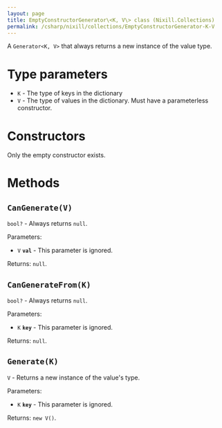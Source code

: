 ```yaml
---
layout: page
title: EmptyConstructorGenerator\<K, V\> class (Nixill.Collections)
permalink: /csharp/nixill/collections/EmptyConstructorGenerator-K-V
---
```


A `Generator<K, V>` that always returns a new instance of the value type.

# Type parameters
- `K` - The type of keys in the dictionary
- `V` - The type of values in the dictionary. Must have a parameterless constructor.

# Constructors
Only the empty constructor exists.

# Methods
## `CanGenerate(V)`
`bool?` - Always returns `null`.

Parameters:
- `V` **`val`** - This parameter is ignored.

Returns: `null`.

## `CanGenerateFrom(K)`
`bool?` - Always returns `null`.

Parameters:
- `K` **`key`** - This parameter is ignored.

Returns: `null`.

## `Generate(K)`
`V` - Returns a new instance of the value's type.

Parameters:
- `K` **`key`** - This parameter is ignored.

Returns: `new V()`.